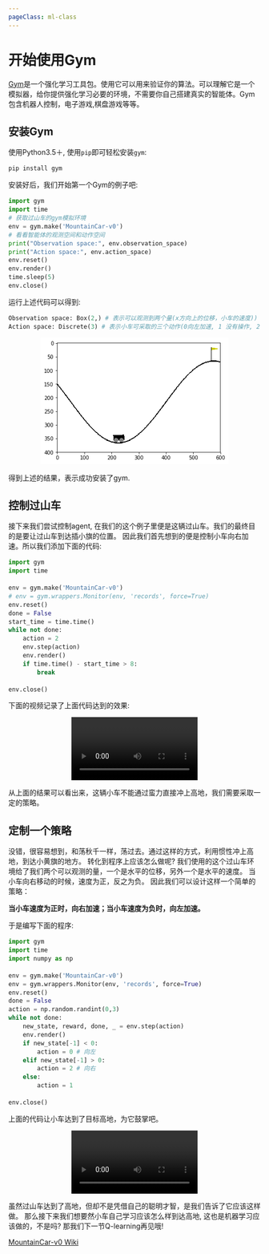 ```yaml
---
pageClass: ml-class
---
```

# 开始使用Gym
[Gym](https://gym.openai.com)是一个强化学习工具包。使用它可以用来验证你的算法。可以理解它是一个模拟器，给你提供强化学习必要的环境，不需要你自己搭建真实的智能体。Gym包含机器人控制，电子游戏,棋盘游戏等等。

## 安装Gym
使用Python3.5＋, 使用`pip`即可轻松安装`gym`:
```bash
pip install gym
```
安装好后，我们开始第一个Gym的例子吧:
``` python
import gym
import time 
# 获取过山车的gym模拟环境
env = gym.make('MountainCar-v0')
# 看看智能体的观测空间和动作空间
print("Observation space:", env.observation_space)
print("Action space:", env.action_space)
env.reset()
env.render()
time.sleep(5)
env.close()
```
运行上述代码可以得到:
```python
Observation space: Box(2,) # 表示可以观测到两个量(x方向上的位移，小车的速度))
Action space: Discrete(3) # 表示小车可采取的三个动作(0向左加速, 1 没有操作, 2 向右加速)
```
<p align='center'>
<img src='https://raw.githubusercontent.com/HuangJiaLian/DataBase0/master/uPic/MountainCar.png'>
</p>

得到上述的结果，表示成功安装了gym.

## 控制过山车
接下来我们尝试控制agent, 在我们的这个例子里便是这辆过山车。我们的最终目的是要让过山车到达插小旗的位置。
因此我们首先想到的便是控制小车向右加速。所以我们添加下面的代码:

``` python
import gym
import time 

env = gym.make('MountainCar-v0')
# env = gym.wrappers.Monitor(env, 'records', force=True) 
env.reset()
done = False
start_time = time.time() 
while not done:
    action = 2 
    env.step(action)
    env.render()
    if time.time() - start_time > 8:
        break

env.close()
```

下面的视频记录了上面代码达到的效果:

<video style="display:block; margin: 0 auto;" width="50%" controls>
<source src="https://raw.githubusercontent.com/HuangJiaLian/DataBase0/master/uPic/1_first_try.mp4" type="video/mp4">
</video>

从上面的结果可以看出来，这辆小车不能通过蛮力直接冲上高地，我们需要采取一定的策略。

## 定制一个策略 
没错，很容易想到，和荡秋千一样，荡过去。通过这样的方式，利用惯性冲上高地，到达小黄旗的地方。
转化到程序上应该怎么做呢? 我们使用的这个过山车环境给了我们两个可以观测的量，一个是水平的位移，另外一个是水平的速度。
当小车向右移动的时候，速度为正，反之为负。 因此我们可以设计这样一个简单的策略：

**当小车速度为正时，向右加速；当小车速度为负时，向左加速。**

于是编写下面的程序:

```python
import gym
import time 
import numpy as np 

env = gym.make('MountainCar-v0')
env = gym.wrappers.Monitor(env, 'records', force=True)
env.reset()
done = False
action = np.random.randint(0,3)
while not done:
    new_state, reward, done, _ = env.step(action)
    env.render()
    if new_state[-1] < 0:
        action = 0 # 向左
    elif new_state[-1] > 0:
        action = 2 # 向右
    else:
        action = 1
    
env.close()
```

上面的代码让小车达到了目标高地，为它鼓掌吧。

<video style="display:block; margin: 0 auto;" width="50%" controls>
<source src="https://raw.githubusercontent.com/HuangJiaLian/DataBase0/master/uPic/2_second_try.mp4" type="video/mp4">
</video>

虽然过山车达到了高地，但却不是凭借自己的聪明才智，是我们告诉了它应该这样做。
那么接下来我们想要然小车自己学习应该怎么样到达高地, 这也是机器学习应该做的，不是吗?  那我们下一节Q-learning再见哦!

[MountainCar-v0 Wiki](https://github.com/openai/gym/wiki/MountainCar-v0)
<Livere/>